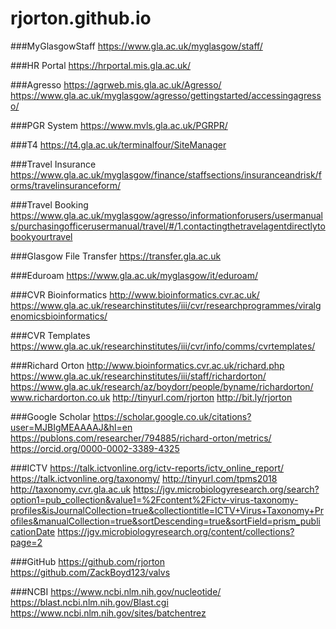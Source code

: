 # rjorton.github.io
###MyGlasgowStaff
https://www.gla.ac.uk/myglasgow/staff/

###HR Portal
https://hrportal.mis.gla.ac.uk/

###Agresso
https://agrweb.mis.gla.ac.uk/Agresso/
https://www.gla.ac.uk/myglasgow/agresso/gettingstarted/accessingagresso/

###PGR System
https://www.mvls.gla.ac.uk/PGRPR/

###T4
https://t4.gla.ac.uk/terminalfour/SiteManager

###Travel Insurance
https://www.gla.ac.uk/myglasgow/finance/staffsections/insuranceandrisk/forms/travelinsuranceform/

###Travel Booking
https://www.gla.ac.uk/myglasgow/agresso/informationforusers/usermanuals/purchasingofficerusermanual/travel/#/1.contactingthetravelagentdirectlytobookyourtravel

###Glasgow File Transfer
https://transfer.gla.ac.uk

###Eduroam
https://www.gla.ac.uk/myglasgow/it/eduroam/

###CVR Bioinformatics
http://www.bioinformatics.cvr.ac.uk/
https://www.gla.ac.uk/researchinstitutes/iii/cvr/researchprogrammes/viralgenomicsbioinformatics/

###CVR Templates
https://www.gla.ac.uk/researchinstitutes/iii/cvr/info/comms/cvrtemplates/

###Richard Orton
http://www.bioinformatics.cvr.ac.uk/richard.php
https://www.gla.ac.uk/researchinstitutes/iii/staff/richardorton/
https://www.gla.ac.uk/research/az/boydorr/people/byname/richardorton/
www.richardorton.co.uk
http://tinyurl.com/rjorton
http://bit.ly/rjorton

###Google Scholar
https://scholar.google.co.uk/citations?user=MJBIgMEAAAAJ&hl=en
https://publons.com/researcher/794885/richard-orton/metrics/
https://orcid.org/0000-0002-3389-4325

###ICTV
https://talk.ictvonline.org/ictv-reports/ictv_online_report/
https://talk.ictvonline.org/taxonomy/
http://tinyurl.com/tpms2018
http://taxonomy.cvr.gla.ac.uk
https://jgv.microbiologyresearch.org/search?option1=pub_collection&value1=%2Fcontent%2Fictv-virus-taxonomy-profiles&isJournalCollection=true&collectiontitle=ICTV+Virus+Taxonomy+Profiles&manualCollection=true&sortDescending=true&sortField=prism_publicationDate
https://jgv.microbiologyresearch.org/content/collections?page=2

###GitHub
https://github.com/rjorton
https://github.com/ZackBoyd123/valvs

###NCBI
https://www.ncbi.nlm.nih.gov/nucleotide/
https://blast.ncbi.nlm.nih.gov/Blast.cgi
https://www.ncbi.nlm.nih.gov/sites/batchentrez
